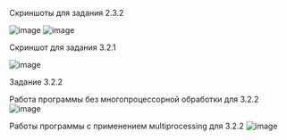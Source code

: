 Скриншоты для задания 2.3.2

![image](https://user-images.githubusercontent.com/105740928/209814997-84c60e2b-2b6c-44f6-a846-6423846d69d6.png)
![image](https://user-images.githubusercontent.com/105740928/209815008-af317298-60bc-42f9-8d51-f69d194bcabe.png)


Скриншот для задания 3.2.1

![image](https://user-images.githubusercontent.com/105740928/209665261-7bd5eb9c-0cf1-456f-85b7-cfea1964feee.png)


Задание 3.2.2

Работа программы без многопроцессорной обработки для 3.2.2
![image](https://user-images.githubusercontent.com/105740928/209823126-5ecffb12-7377-410d-be47-c78f1e452320.png)

Работы программы с применением мultiprocessing для 3.2.2
![image](https://user-images.githubusercontent.com/105740928/209823171-3f99bd90-d271-4fa7-a398-ddd95c63d86d.png)


